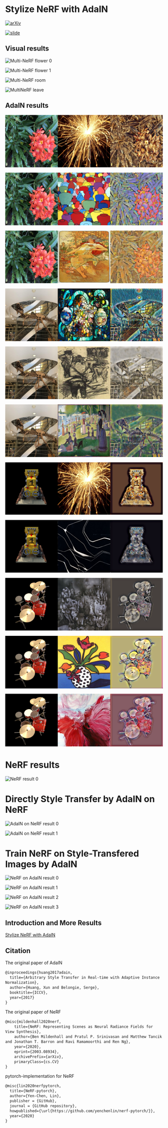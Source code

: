 # Stylize NeRF with AdaIN 

[![arXiv](https://img.shields.io/badge/arXiv-2406.04960-b31b1b.svg)](https://arxiv.org/abs/2406.04960)

[![slide](https://img.shields.io/badge/google%20slide-introduction-ffba00.svg)](https://docs.google.com/presentation/d/e/2PACX-1vS8BNl5ONMOmT4AqOY0WVw8T3ZR-cLWvtVA3hgSiAsTg46B0YKnTGRVgDEp_IZHtNNeEHC_VDWimkUv/pub?start=false&loop=false&delayms=3000)

## Visual results
![Multi-NeRF flower 0](./img/multi-flower1.gif)

![Multi-NeRF flower 1](./img/multi-flower2.png)

![Multi-NeRF room](./img/multi-room.png)

![MultiNeRF leave](./img/multi-leaves.png)

## AdaIN results

![AdaIN result 0](./img/flower0.jpg)

![AdaIN result 1](./img/flower1.jpg)

![AdaIN result 2](./img/flower2.jpg)

![AdaIN result 3](./img/trex0.jpg)

![AdaIN result 4](./img/trex1.jpg)

![AdaIN result 5](./img/trex2.jpg)

![AdaIN result 6](./img/lego0.png)

![AdaIN result 7](./img/lego1.png)

![AdaIN result 8](./img/drums0.png)

![AdaIN result 9](./img/drums1.png)

![AdaIN result 10](./img/drums2.png)

# NeRF results

![NeRF result 0](./img/flower_test_spiral_200000_rgb.gif)

# Directly Style Transfer by AdaIN on NeRF

![AdaIN on NeRF result 0](./img/lego-EnCampoGris.gif)

![AdaIN on NeRF result 1](./img/ship-FlowerFishAndFruit.gif)

# Train NeRF on Style-Transfered Images by AdaIN

![NeRF on AdaIN result 0](./img/blender_paper_lego-EnCampoGris_spiral_150000_rgb.gif)

![NeRF on AdaIN result 1](./img/ship-FlowerFishandFruit-apng.png)

![NeRF on AdaIN result 2](./img/trex_test-Bacchante_spiral_200000_rgb.png)

![NeRF on AdaIN result 3](./img/horns_test-TheStarryNight_spiral_200000_rgb.png)

## Introduction and More Results

[Stylize NeRF with AdaIN](https://docs.google.com/presentation/d/e/2PACX-1vS8BNl5ONMOmT4AqOY0WVw8T3ZR-cLWvtVA3hgSiAsTg46B0YKnTGRVgDEp_IZHtNNeEHC_VDWimkUv/pub?start=false&loop=false&delayms=3000)


## Citation
The original paper of AdaIN
```
@inproceedings{huang2017adain,
  title={Arbitrary Style Transfer in Real-time with Adaptive Instance Normalization},
  author={Huang, Xun and Belongie, Serge},
  booktitle={ICCV},
  year={2017}
}
```

The original paper of NeRF
```
@misc{mildenhall2020nerf,
    title={NeRF: Representing Scenes as Neural Radiance Fields for View Synthesis},
    author={Ben Mildenhall and Pratul P. Srinivasan and Matthew Tancik and Jonathan T. Barron and Ravi Ramamoorthi and Ren Ng},
    year={2020},
    eprint={2003.08934},
    archivePrefix={arXiv},
    primaryClass={cs.CV}
}
```

pytorch-implementation for NeRF
```
@misc{lin2020nerfpytorch,
  title={NeRF-pytorch},
  author={Yen-Chen, Lin},
  publisher = {GitHub},
  journal = {GitHub repository},
  howpublished={\url{https://github.com/yenchenlin/nerf-pytorch/}},
  year={2020}
}
```
